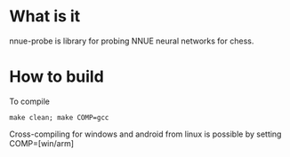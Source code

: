 # What is it

nnue-probe is library for probing NNUE neural networks for chess.

# How to build

To compile

    make clean; make COMP=gcc 

Cross-compiling for windows and android from linux is possible by setting COMP=[win/arm]
